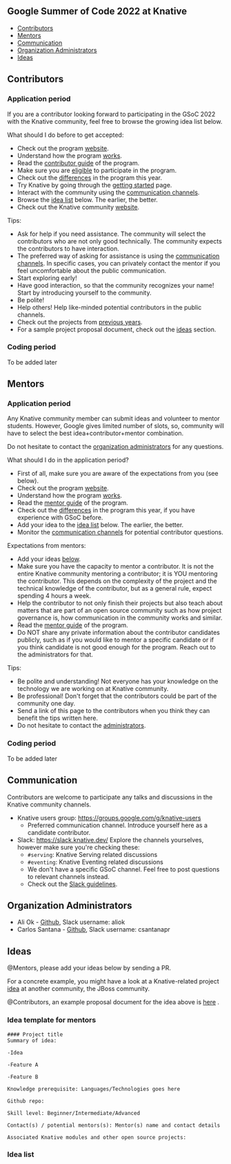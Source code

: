 ## Google Summer of Code 2022 at Knative

- [Contributors](#contributors)
- [Mentors](#mentors)
- [Communication](#communication)
- [Organization Administrators](#organization-administrators)
- [Ideas](#ideas)

## Contributors

### Application period

If you are a contributor looking forward to participating in the GSoC 2022 with the Knative community, feel free to
browse the growing idea list below.

What should I do before to get accepted:

* Check out the program [website](https://summerofcode.withgoogle.com/).
* Understand how the program [works](https://summerofcode.withgoogle.com/how-it-works).
* Read the [contributor guide](https://google.github.io/gsocguides/student/) of the program.
* Make sure you are [eligible](https://summerofcode.withgoogle.com/terms/contributor) to participate in the program.
* Check out the [differences](https://opensource.googleblog.com/2021/11/expanding-google-summer-of-code-in-2022.html)
  in the program this year.
* Try Knative by going through the [getting started](https://knative.dev/docs/getting-started/) page.
* Interact with the community using the [communication channels](#communication).
* Browse the [idea list](#idea-list) below. The earlier, the better.
* Check out the Knative community [website](https://knative.dev/docs/community/).

Tips:

* Ask for help if you need assistance. The community will select the contributors who are not only good technically.
  The community expects the contributors to have interaction.
* The preferred way of asking for assistance is using the [communication channels](#communication). In specific cases,
  you can privately contact the mentor if you feel uncomfortable about the public communication.
* Start exploring early!
* Have good interaction, so that the community recognizes your name! Start by introducing yourself to the community.
* Be polite!
* Help others! Help like-minded potential contributors in the public channels.
* Check out the projects from [previous years](https://summerofcode.withgoogle.com/archive).
* For a sample project proposal document, check out the [ideas](#idea-list) section.

### Coding period

To be added later

## Mentors

### Application period

Any Knative community member can submit ideas and volunteer to mentor students. However, Google gives limited number of
slots, so, community will have to select the best idea+contributor+mentor combination.

Do not hesitate to contact the [organization administrators](#organization-administrators) for any questions.

What should I do in the application period?

* First of all, make sure you are aware of the expectations from you (see below).
* Check out the program [website](https://summerofcode.withgoogle.com/).
* Understand how the program [works](https://summerofcode.withgoogle.com/how-it-works).
* Read the [mentor guide](https://google.github.io/gsocguides/mentor/) of the program.
* Check out the [differences](https://opensource.googleblog.com/2021/11/expanding-google-summer-of-code-in-2022.html)
  in the program this year, if you have experience with GSoC before.
* Add your idea to the [idea list](#idea-list) below. The earlier, the better.
* Monitor the [communication channels](#communication) for potential contributor questions.

Expectations from mentors:

* Add your ideas [below](#idea-list).
* Make sure you have the capacity to mentor a contributor. It is not the entire Knative community mentoring a
  contributor; it is YOU mentoring the contributor. This depends on the complexity of the project and the technical
  knowledge of the contributor, but as a general rule, expect spending 4 hours a week.
* Help the contributor to not only finish their projects but also teach about matters that are part of an open source
  community such as how project governance is, how communication in the community works and similar.
* Read the [mentor guide](https://google.github.io/gsocguides/mentor/) of the program.
* Do NOT share any private information about the contributor candidates publicly, such as if you would like to mentor a
  specific candidate or if you think candidate is not good enough for the program. Reach out to the administrators for
  that.

Tips:

* Be polite and understanding! Not everyone has your knowledge on the technology we are working on at Knative community.
* Be professional! Don't forget that the contributors could be part of the community one day.
* Send a link of this page to the contributors when you think they can benefit the tips written here.
* Do not hesitate to contact the [administrators](#organization-administrators).

### Coding period

To be added later

## Communication

Contributors are welcome to participate any talks and discussions in the Knative community channels.

* Knative users group: https://groups.google.com/g/knative-users
    * Preferred communication channel. Introduce yourself here as a candidate contributor.
* Slack: https://slack.knative.dev/ Explore the channels yourselves, however make sure you're checking these:
    * `#serving`: Knative Serving related discussions
    * `#eventing`: Knative Eventing related discussions
    * We don't have a specific GSoC channel. Feel free to post questions to relevant channels instead.
    * Check out the [Slack guidelines](https://github.com/knative/community/blob/main/SLACK-GUIDELINES.md).

## Organization Administrators

* Ali Ok - [Github](https://github.com/aliok), Slack username: aliok
* Carlos Santana - [Github](https://github.com/csantanapr), Slack username: csantanapr

## Ideas

@Mentors, please add your ideas below by sending a PR.

For a concrete example, you might have a look at a Knative-related project
[idea](https://docs.jboss.org/display/GSOC/Google+Summer+of+Code+2020+ideas#GoogleSummerofCode2020ideas-Knative-AlternativeKnativeBrokerImplementationbasedonApacheKafka)
at another community, the JBoss community.

@Contributors, an example proposal document for the idea above
is [here](https://docs.jboss.org/download/attachments/81428506/Sample%20GSoC%20proposal%20document.pdf?version=1&modificationDate=1615452853000&api=v2)
.

### Idea template for mentors

```
#### Project title
Summary of idea:

-Idea

-Feature A

-Feature B

Knowledge prerequisite: Languages/Technologies goes here

Github repo:

Skill level: Beginner/Intermediate/Advanced

Contact(s) / potential mentors(s): Mentor(s) name and contact details

Associated Knative modules and other open source projects:
```

### Idea list


